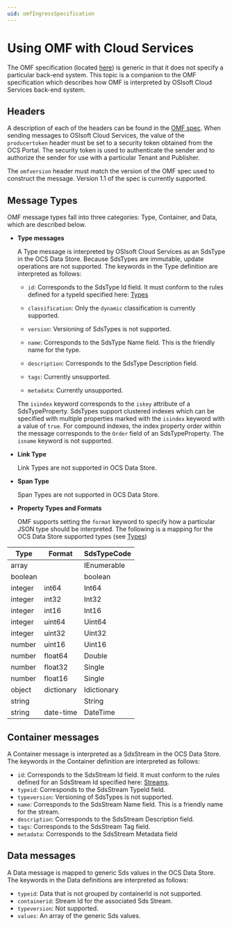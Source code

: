 ```yaml
---
uid: omfIngressSpecification
---
```


Using OMF with Cloud Services
=============================

The OMF specification (located [here](http://omf-docs.osisoft.com)) is generic in that it does
not specify a particular back-end system. This topic is a companion to the OMF specification which describes how
OMF is interpreted by OSIsoft Cloud Services back-end system. 

Headers
-------

A description of each of the headers can be found in the [OMF spec](http://omf-docs.osisoft.com). When 
sending messages to OSIsoft Cloud Services, the value of the ``producertoken`` header must be 
set to a security token obtained from the OCS Portal. The security token is used to authenticate 
the sender and to authorize the sender for use with a particular Tenant and Publisher.

The ``omfversion`` header must match the version of the OMF spec used to construct the message.
Version 1.1 of the spec is currently supported. 

Message Types
-------------

OMF message types fall into three categories: Type, Container, and Data, which are described below. 

* **Type messages**

  A Type message is interpreted by OSIsoft Cloud Services as an SdsType in the OCS Data Store. 
  Because SdsTypes are immutable, update operations are not supported. The keywords in the 
  Type definition are interpreted as follows:

  + ``id``: Corresponds to the SdsType Id field. It must conform to the rules defined for a 
    typeId specified here: [Types](xref:sdsTypes)

  + ``classification``: Only the ``dynamic`` classification is currently supported.
  + ``version``: Versioning of SdsTypes is not supported.
  + ``name``: Corresponds to the SdsType Name field. This is the friendly name for the type.
  + ``description``: Corresponds to the SdsType Description field. 
  + ``tags``: Currently unsupported.
  + ``metadata``: Currently unsupported.

  The ``isindex`` keyword corresponds to the ``iskey`` attribute of a SdsTypeProperty. 
  SdsTypes support clustered indexes which can be specified with multiple properties marked 
  with the ``isindex`` keyword with a value of ``true``. For compound indexes, the 
  index property order within the message corresponds to the ``Order`` field of 
  an SdsTypeProperty. The ``isname`` keyword is not supported.

* **Link Type**

  Link Types are not supported in OCS Data Store.

* **Span Type**

  Span Types are not supported in OCS Data Store.

* **Property Types and Formats**

  OMF supports setting the ``format`` keyword to specify how a particular JSON type should 
  be interpreted. The following is a mapping for the OCS Data Store supported 
  types (see [Types](xref:sdsTypes))


Type     | Format   | SdsTypeCode
-------- | -------- | -----------
array		 |          | IEnumerable
boolean  |          | boolean
integer	 | int64    | Int64
integer  | int32    | Int32
integer  | int16    | Int16
integer  | uint64   | Uint64
integer  | uint32   | Uint32
number   | uint16   | Uint16
number   | float64  | Double
number   | float32  | Single
number   | float16  | Single
object   | dictionary | Idictionary
string   |          | String
string   | date-time | DateTime


Container messages
------------------

A Container message is interpreted as a SdsStream in the OCS Data Store. The keywords 
in the Container definition are interpreted as follows:

* ``id``: Corresponds to the SdsStream Id field. It must conform to the rules defined for
    an SdsStream Id specified here: [Streams](xref:sdsStreams#streams).
* ``typeid``: Corresponds to the SdsStream TypeId field.
* ``typeversion``: Versioning of SdsTypes is not supported.
* ``name``: Corresponds to the SdsStream Name field. This is a friendly name for the stream.
* ``description``: Corresponds to the SdsStream Description field.
* ``tags``: Corresponds to the SdsStream Tag field. 
* ``metadata``: Corresponds to the SdsStream Metadata field        


Data messages
-------------

A Data message is mapped to generic Sds values in the OCS Data Store. The keywords in the 
Data definitions are interpreted as follows:

* ``typeid``: Data that is not grouped by containerId is not supported.
* ``containerid``: Stream Id for the associated Sds Stream.
* ``typeversion``: Not supported.
* ``values``: An array of the generic Sds values.

